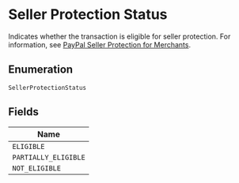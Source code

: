 
# Seller Protection Status

Indicates whether the transaction is eligible for seller protection. For information, see [PayPal Seller Protection for Merchants](https://www.paypal.com/us/webapps/mpp/security/seller-protection).

## Enumeration

`SellerProtectionStatus`

## Fields

| Name |
|  --- |
| `ELIGIBLE` |
| `PARTIALLY_ELIGIBLE` |
| `NOT_ELIGIBLE` |


